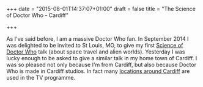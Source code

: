 +++
date = "2015-08-01T14:37:07+01:00"
draft = false
title = "The Science of Doctor Who - Cardiff"

+++

<p>As I've said before, I am a massive Doctor Who fan. In September 2014 I was delighted to be invited to St Louis, MO, to give my first <a href="http://darkmattersheep.net/blog/the-science-of-doctor-who/">Science of Doctor Who</a> talk (about space travel and alien worlds). Yesterday I was lucky enough to be asked to give a similar talk in my home town of Cardiff. I was so pleased not only because I'm from Cardiff, but also because Doctor Who is made in Cardiff studios. In fact many <a href="http://www.doctorwholocations.net/">locations around Cardiff</a> are used in the TV programme.</p>